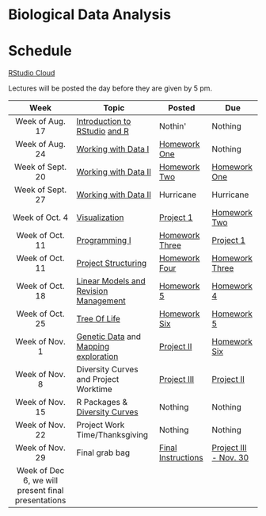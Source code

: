 # Biological Data Analysis

# Schedule

[RStudio Cloud](https://rstudio.cloud/spaces/156175/join?access_code=s3I0mTo9w%2FCivFh5Gh48yRSSm2Q4qNhyYU0B0uBt)

Lectures will be posted the day before they are given by 5 pm.


| Week | Topic | Posted | Due |
|:----:|-------|--------|-----|
| Week of Aug. 17 | [Introduction to RStudio](https://biologicaldataanalysis2019.github.io/2021/articles/00_Syllabus_and_Expectations.html) [and R](https://biologicaldataanalysis2019.github.io/2021/articles/01_Getting_Started_with_R.html)| Nothin' | Nothing |
| Week of Aug. 24 |  [Working with Data I](https://biologicaldataanalysis2019.github.io/2021/articles/02_Starting_with_Data.html) | [Homework One](https://biologicaldataanalysis2019.github.io/2021/articles/HomeworkOne.html) | Nothing | 
| Week of Sept. 20 | [Working with Data II](https://biologicaldataanalysis2019.github.io/2021/articles/03_Manipulating_Data.html) | [Homework Two](https://biologicaldataanalysis2019.github.io/2021/articles/HomeworkTwo.html) |  [Homework One](https://biologicaldataanalysis2019.github.io/2021/articles/HomeworkOne.html) | 
| Week of Sept. 27 | [Working with Data II](https://biologicaldataanalysis2019.github.io/2021/articles/03_Manipulating_Data.html) | Hurricane  | Hurricane |
| Week of Oct. 4 | [Visualization](https://biologicaldataanalysis2019.github.io/2021/articles/04-plotting.html) | [Project 1](https://biologicaldataanalysis2019.github.io/2021/articles/ProjectOne.html) |[Homework Two](https://biologicaldataanalysis2019.github.io/2021/articles/HomeworkTwo.html)    |
| Week of Oct. 11 | [Programming I](https://biologicaldataanalysis2019.github.io/2021/articles/05_Functions.html) | [Homework Three](https://biologicaldataanalysis2019.github.io/2021/articles/HomeworkThree.html) |  [Project 1](https://biologicaldataanalysis2019.github.io/2021/articles/ProjectOne.html) |
| Week of Oct. 11 | [Project Structuring](https://biologicaldataanalysis2019.github.io/2021/articles/06_Exploration_Setup.html) | [Homework Four](https://biologicaldataanalysis2019.github.io/2021/articles/HomeworkFour.html) | [Homework Three](https://biologicaldataanalysis2019.github.io/2021/articles/HomeworkThree.html) | 
| Week of Oct. 18 |  [Linear Models and Revision Management](https://biologicaldataanalysis2019.github.io/2021/articles/08_linear_models.html) |  [Homework 5](https://biologicaldataanalysis2019.github.io/2021/articles/HomeworkFive.html) | [Homework 4](https://biologicaldataanalysis2019.github.io/2021/articles/HomeworkFour.html)  | 
| Week of Oct. 25 | [Tree Of Life](https://biologicaldataanalysis2019.github.io/2021/articles/09_Tree_of_life.html) | [Homework Six](https://biologicaldataanalysis2019.github.io/2021/articles/HomeworkSix.html) | [Homework 5](https://biologicaldataanalysis2019.github.io/2021/articles/HomeworkFive.html) | 
| Week of Nov. 1 | [Genetic Data](https://biologicaldataanalysis2019.github.io/2021/articles/09_Tree_of_life.html) and [Mapping exploration](https://biologicaldataanalysis2019.github.io/2021/articles/10_GBIF_and_Location.html)  | [Project II](https://biologicaldataanalysis2019.github.io/2021/articles/ProjectTwo.html) | [Homework Six](https://biologicaldataanalysis2019.github.io/2021/articles/HomeworkSix.html) |
| Week of Nov. 8 | Diversity Curves and Project Worktime | [Project III](https://biologicaldataanalysis2019.github.io/2021/articles/ProjectThree.html) | [Project II](https://biologicaldataanalysis2019.github.io/2021/articles/ProjectTwo.html) |
| Week of Nov. 15 |  R Packages & [Diversity Curves](https://biologicaldataanalysis2019.github.io/2021/articles/11_iNEXT.Rmd)  | Nothing | Nothing |
| Week of Nov. 22 | Project Work Time/Thanksgiving | Nothing | Nothing |  
| Week of Nov. 29  | Final grab bag | [Final Instructions](https://biologicaldataanalysis2019.github.io/2021/articles/ProjectFinal.html) | [Project III - Nov. 30](https://biologicaldataanalysis2019.github.io/2021/articles/ProjectThree.html) | 
| Week of Dec 6, we will present final presentations | | | 

